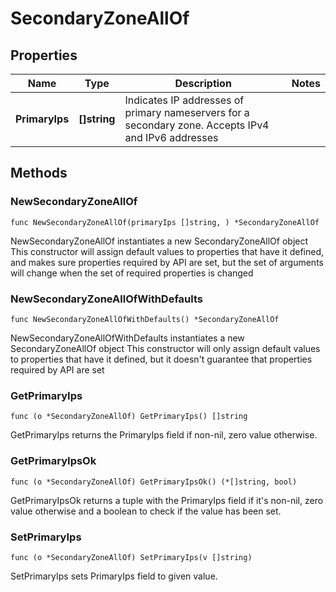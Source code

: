 # SecondaryZoneAllOf

## Properties

|Name | Type | Description | Notes|
|------------ | ------------- | ------------- | -------------|
|**PrimaryIps** | **[]string** | Indicates IP addresses of primary nameservers for a secondary zone. Accepts IPv4 and IPv6 addresses | |

## Methods

### NewSecondaryZoneAllOf

`func NewSecondaryZoneAllOf(primaryIps []string, ) *SecondaryZoneAllOf`

NewSecondaryZoneAllOf instantiates a new SecondaryZoneAllOf object
This constructor will assign default values to properties that have it defined,
and makes sure properties required by API are set, but the set of arguments
will change when the set of required properties is changed

### NewSecondaryZoneAllOfWithDefaults

`func NewSecondaryZoneAllOfWithDefaults() *SecondaryZoneAllOf`

NewSecondaryZoneAllOfWithDefaults instantiates a new SecondaryZoneAllOf object
This constructor will only assign default values to properties that have it defined,
but it doesn't guarantee that properties required by API are set

### GetPrimaryIps

`func (o *SecondaryZoneAllOf) GetPrimaryIps() []string`

GetPrimaryIps returns the PrimaryIps field if non-nil, zero value otherwise.

### GetPrimaryIpsOk

`func (o *SecondaryZoneAllOf) GetPrimaryIpsOk() (*[]string, bool)`

GetPrimaryIpsOk returns a tuple with the PrimaryIps field if it's non-nil, zero value otherwise
and a boolean to check if the value has been set.

### SetPrimaryIps

`func (o *SecondaryZoneAllOf) SetPrimaryIps(v []string)`

SetPrimaryIps sets PrimaryIps field to given value.



